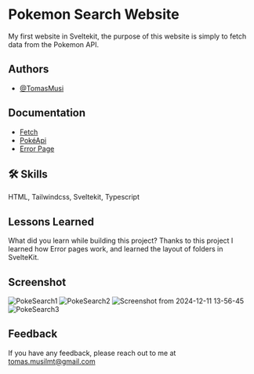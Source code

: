 
# Pokemon Search Website

My first website in Sveltekit, the purpose of this website is simply to fetch data from the Pokemon API.


## Authors

- [@TomasMusi](https://github.com/TomasMusi)




## Documentation

- [Fetch](https://developer.mozilla.org/en-US/docs/Web/API/Fetch_API/Using_Fetch) 
- [PokéApi](https://pokeapi.co/docs/v2)
- [Error Page](https://svelte.dev/docs/kit/errors)



## 🛠 Skills
HTML, Tailwindcss, Sveltekit, Typescript

## Lessons Learned

What did you learn while building this project? Thanks to this project I learned how Error pages work, and learned the layout of folders in SvelteKit.


## Screenshot
![PokeSearch1](https://github.com/user-attachments/assets/2dca054c-f412-4454-883c-5d273e4260f7)
![PokeSearch2](https://github.com/user-attachments/assets/3ecd8a40-481e-47fc-ba00-dc45d2e0553f)
![Screenshot from 2024-12-11 13-56-45](https://github.com/user-attachments/assets/370a398b-51e2-402e-a846-a34725735e4c)
![PokeSearch3](https://github.com/user-attachments/assets/64265a56-d818-4e9d-a0a8-fc8b2beb11f1)




## Feedback

If you have any feedback, please reach out to me at tomas.musilmt@gmail.com

